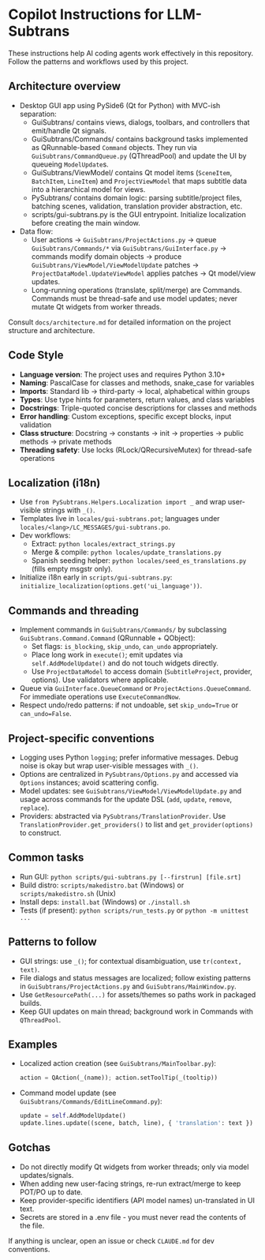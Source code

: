 # Copilot Instructions for LLM-Subtrans

These instructions help AI coding agents work effectively in this repository. Follow the patterns and workflows used by this project.

## Architecture overview
- Desktop GUI app using PySide6 (Qt for Python) with MVC-ish separation:
  - GuiSubtrans/ contains views, dialogs, toolbars, and controllers that emit/handle Qt signals.
  - GuiSubtrans/Commands/ contains background tasks implemented as QRunnable-based `Command` objects. They run via `GuiSubtrans/CommandQueue.py` (QThreadPool) and update the UI by queueing `ModelUpdate`s.
  - GuiSubtrans/ViewModel/ contains Qt model items (`SceneItem`, `BatchItem`, `LineItem`) and `ProjectViewModel` that maps subtitle data into a hierarchical model for views.
  - PySubtrans/ contains domain logic: parsing subtitle/project files, batching scenes, validation, translation provider abstraction, etc.
  - scripts/gui-subtrans.py is the GUI entrypoint. Initialize localization before creating the main window.
- Data flow:
  - User actions -> `GuiSubtrans/ProjectActions.py` -> queue `GuiSubtrans/Commands/*` via `GuiSubtrans/GuiInterface.py` -> commands modify domain objects -> produce `GuiSubtrans/ViewModel/ViewModelUpdate` patches -> `ProjectDataModel.UpdateViewModel` applies patches -> Qt model/view updates.
  - Long-running operations (translate, split/merge) are Commands. Commands must be thread-safe and use model updates; never mutate Qt widgets from worker threads.

Consult `docs/architecture.md` for detailed information on the project structure and architecture.

## Code Style
- **Language version**: The project uses and requires Python 3.10+
- **Naming**: PascalCase for classes and methods, snake_case for variables
- **Imports**: Standard lib → third-party → local, alphabetical within groups
- **Types**: Use type hints for parameters, return values, and class variables
- **Docstrings**: Triple-quoted concise descriptions for classes and methods
- **Error handling**: Custom exceptions, specific except blocks, input validation
- **Class structure**: Docstring → constants → init → properties → public methods → private methods
- **Threading safety**: Use locks (RLock/QRecursiveMutex) for thread-safe operations

## Localization (i18n)
- Use `from PySubtrans.Helpers.Localization import _` and wrap user-visible strings with `_()`.
- Templates live in `locales/gui-subtrans.pot`; languages under `locales/<lang>/LC_MESSAGES/gui-subtrans.po`.
- Dev workflows:
  - Extract: `python locales/extract_strings.py`
  - Merge & compile: `python locales/update_translations.py`
  - Spanish seeding helper: `python locales/seed_es_translations.py` (fills empty msgstr only).
- Initialize i18n early in `scripts/gui-subtrans.py`: `initialize_localization(options.get('ui_language'))`.

## Commands and threading
- Implement commands in `GuiSubtrans/Commands/` by subclassing `GuiSubtrans.Command.Command` (QRunnable + QObject):
  - Set flags: `is_blocking`, `skip_undo`, `can_undo` appropriately.
  - Place long work in `execute()`; emit updates via `self.AddModelUpdate()` and do not touch widgets directly.
  - Use `ProjectDataModel` to access domain (`SubtitleProject`, provider, options). Use validators where applicable.
- Queue via `GuiInterface.QueueCommand` or `ProjectActions.QueueCommand`. For immediate operations use `ExecuteCommandNow`.
- Respect undo/redo patterns: if not undoable, set `skip_undo=True` or `can_undo=False`.

## Project-specific conventions
- Logging uses Python `logging`; prefer informative messages. Debug noise is okay but wrap user-visible messages with `_()`.
- Options are centralized in `PySubtrans/Options.py` and accessed via `Options` instances; avoid scattering config.
- Model updates: see `GuiSubtrans/ViewModel/ViewModelUpdate.py` and usage across commands for the update DSL (`add`, `update`, `remove`, `replace`).
- Providers: abstracted via `PySubtrans/TranslationProvider`. Use `TranslationProvider.get_providers()` to list and `get_provider(options)` to construct.

## Common tasks
- Run GUI: `python scripts/gui-subtrans.py [--firstrun] [file.srt]`
- Build distro: `scripts/makedistro.bat` (Windows) or `scripts/makedistro.sh` (Unix)
- Install deps: `install.bat` (Windows) or `./install.sh`
- Tests (if present): `python scripts/run_tests.py` or `python -m unittest ...`

## Patterns to follow
- GUI strings: use `_()`; for contextual disambiguation, use `tr(context, text)`.
- File dialogs and status messages are localized; follow existing patterns in `GuiSubtrans/ProjectActions.py` and `GuiSubtrans/MainWindow.py`.
- Use `GetResourcePath(...)` for assets/themes so paths work in packaged builds.
- Keep GUI updates on main thread; background work in Commands with `QThreadPool`.

## Examples
- Localized action creation (see `GuiSubtrans/MainToolbar.py`):
  ```python
  action = QAction(_(name)); action.setToolTip(_(tooltip))
  ```
- Command model update (see `GuiSubtrans/Commands/EditLineCommand.py`):
  ```python
  update = self.AddModelUpdate()
  update.lines.update((scene, batch, line), { 'translation': text })
  ```

## Gotchas
- Do not directly modify Qt widgets from worker threads; only via model updates/signals.
- When adding new user-facing strings, re-run extract/merge to keep POT/PO up to date.
- Keep provider-specific identifiers (API model names) un-translated in UI text.
- Secrets are stored in a .env file - you must never read the contents of the file.

If anything is unclear, open an issue or check `CLAUDE.md` for dev conventions.
